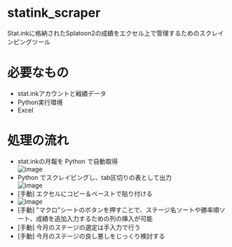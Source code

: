# statink_scraper
Stat.inkに格納されたSplatoon2の成績をエクセル上で管理するためのスクレインピングツール  

# 必要なもの
- stat.inkアカウントと戦績データ  
- Python実行環境  
- Excel  

# 処理の流れ
- stat.inkの月報を Python で自動取得  
![image](https://user-images.githubusercontent.com/102900238/161623696-8a76cd84-daee-44c1-b616-443f66638f24.png)
- Python でスクレイピングし、tab区切りの表として出力  
![image](https://user-images.githubusercontent.com/102900238/161624104-5db94d78-f1b1-4a13-89e4-15733d69d767.png)
- [手動] エクセルにコピー＆ペーストで貼り付ける  
- ![image](https://user-images.githubusercontent.com/102900238/161624740-bede0cab-06cd-4802-a90c-15e59391021a.png)
- [手動] "マクロ"シートのボタンを押すことで、ステージ名ソートや勝率順ソート、成績を追加入力するための列の挿入が可能
- [手動] 今月のステージの選定は手入力で行う
- [手動] 今月のステージの良し悪しをじっくり検討する
